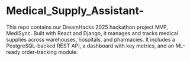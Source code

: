 # Medical_Supply_Assistant-
This repo contains our DreamHacks 2025 hackathon project MVP, MediSync. Built with React and Django, it manages and tracks medical supplies across warehouses, hospitals, and pharmacies. It includes a PostgreSQL-backed REST API, a dashboard with key metrics, and an ML-ready order-tracking module.
